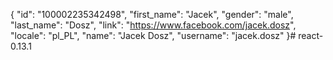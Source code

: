 {
   "id": "100002235342498",
   "first_name": "Jacek",
   "gender": "male",
   "last_name": "Dosz",
   "link": "https://www.facebook.com/jacek.dosz",
   "locale": "pl_PL",
   "name": "Jacek Dosz",
   "username": "jacek.dosz"
}# react-0.13.1
